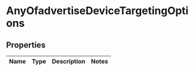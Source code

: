 # AnyOfadvertiseDeviceTargetingOptions

## Properties
Name | Type | Description | Notes
------------ | ------------- | ------------- | -------------
